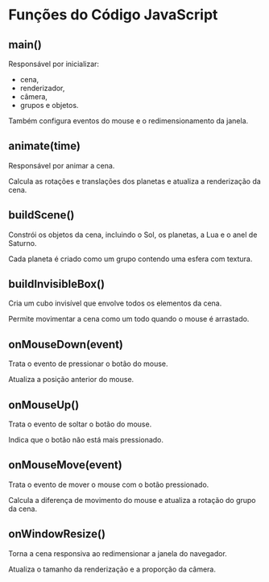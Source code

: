 # Funções do Código JavaScript

## main()
Responsável por inicializar:
- cena,
- renderizador,
- câmera,
- grupos e objetos.

Também configura eventos do mouse e o redimensionamento da janela.

## animate(time)
Responsável por animar a cena. 

Calcula as rotações e translações dos planetas e atualiza a renderização da cena.

## buildScene()
Constrói os objetos da cena, incluindo o Sol, os planetas, a Lua e o anel de Saturno. 

Cada planeta é criado como um grupo contendo uma esfera com textura.

## buildInvisibleBox()
Cria um cubo invisível que envolve todos os elementos da cena. 

Permite movimentar a cena como um todo quando o mouse é arrastado.

## onMouseDown(event)
Trata o evento de pressionar o botão do mouse. 

Atualiza a posição anterior do mouse.

## onMouseUp()
Trata o evento de soltar o botão do mouse. 

Indica que o botão não está mais pressionado.

## onMouseMove(event)
Trata o evento de mover o mouse com o botão pressionado. 

Calcula a diferença de movimento do mouse e atualiza a rotação do grupo da cena.

## onWindowResize()
Torna a cena responsiva ao redimensionar a janela do navegador. 

Atualiza o tamanho da renderização e a proporção da câmera.
